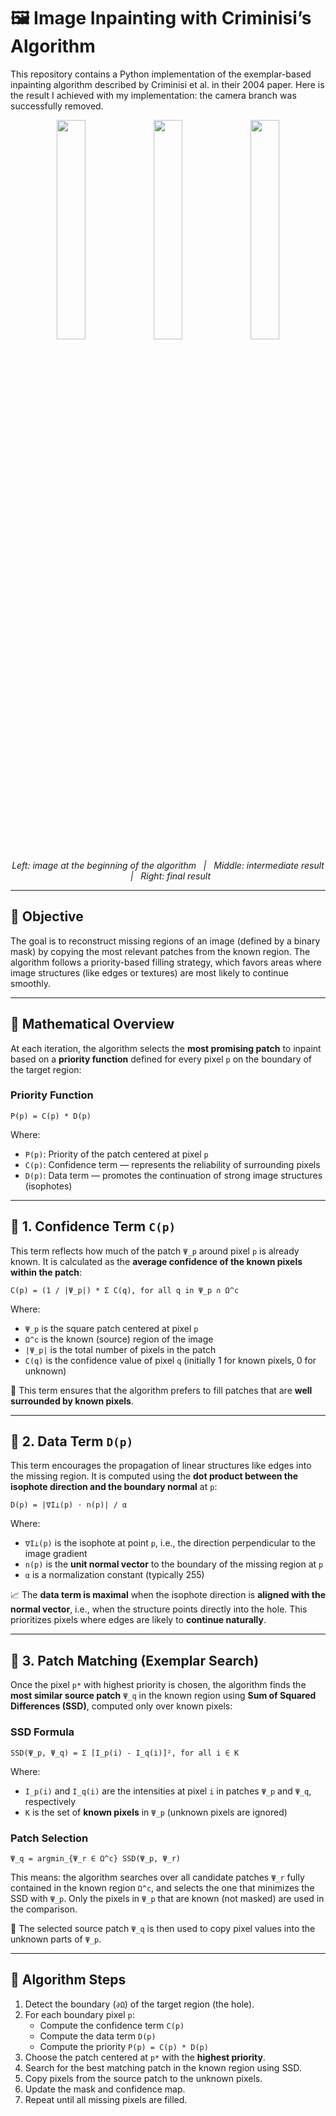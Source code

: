 # 🖼️ Image Inpainting with Criminisi’s Algorithm

This repository contains a Python implementation of the exemplar-based inpainting algorithm described by Criminisi et al. in their 2004 paper.
Here is the result I achieved with my implementation: the camera branch was successfully removed.

<p align="center">
  <img src="Criminisi Inpainting/résultats/photographe1.png" width="30%">
  <img src="Criminisi Inpainting/résultats/photographefinal.png" width="30%">
  <img src="Criminisi Inpainting/résultats/photographelaast.png" width="30%">
</p>

<p align="center">
  <em>Left: image at the beginning of the algorithm &nbsp;&nbsp;|&nbsp;&nbsp; Middle: intermediate result &nbsp;&nbsp;|&nbsp;&nbsp; Right: final result</em>
</p>

---

## 📌 Objective

The goal is to reconstruct missing regions of an image (defined by a binary mask) by copying the most relevant patches from the known region. The algorithm follows a priority-based filling strategy, which favors areas where image structures (like edges or textures) are most likely to continue smoothly.

---

## 🧠 Mathematical Overview

At each iteration, the algorithm selects the **most promising patch** to inpaint based on a **priority function** defined for every pixel `p` on the boundary of the target region:

### Priority Function

    P(p) = C(p) * D(p)

Where:
- `P(p)`: Priority of the patch centered at pixel `p`
- `C(p)`: Confidence term — represents the reliability of surrounding pixels
- `D(p)`: Data term — promotes the continuation of strong image structures (isophotes)

---

## 🔷 1. Confidence Term `C(p)`

This term reflects how much of the patch `Ψ_p` around pixel `p` is already known. It is calculated as the **average confidence of the known pixels within the patch**:

    C(p) = (1 / |Ψ_p|) * Σ C(q), for all q in Ψ_p ∩ Ω^c

Where:
- `Ψ_p` is the square patch centered at pixel `p`
- `Ω^c` is the known (source) region of the image
- `|Ψ_p|` is the total number of pixels in the patch
- `C(q)` is the confidence value of pixel `q` (initially 1 for known pixels, 0 for unknown)

🧠 This term ensures that the algorithm prefers to fill patches that are **well surrounded by known pixels**.

---

## 🔷 2. Data Term `D(p)`

This term encourages the propagation of linear structures like edges into the missing region. It is computed using the **dot product between the isophote direction and the boundary normal** at `p`:

    D(p) = |∇I⊥(p) ⋅ n(p)| / α

Where:
- `∇I⊥(p)` is the isophote at point `p`, i.e., the direction perpendicular to the image gradient
- `n(p)` is the **unit normal vector** to the boundary of the missing region at `p`
- `α` is a normalization constant (typically 255)

📈 The **data term is maximal** when the isophote direction is **aligned with the normal vector**, i.e., when the structure points directly into the hole. This prioritizes pixels where edges are likely to **continue naturally**.

---

## 🔷 3. Patch Matching (Exemplar Search)

Once the pixel `p*` with highest priority is chosen, the algorithm finds the **most similar source patch** `Ψ_q` in the known region using **Sum of Squared Differences (SSD)**, computed only over known pixels:

### SSD Formula

    SSD(Ψ_p, Ψ_q) = Σ [I_p(i) - I_q(i)]², for all i ∈ K

Where:
- `I_p(i)` and `I_q(i)` are the intensities at pixel `i` in patches `Ψ_p` and `Ψ_q`, respectively
- `K` is the set of **known pixels** in `Ψ_p` (unknown pixels are ignored)

### Patch Selection

    Ψ_q = argmin_{Ψ_r ∈ Ω^c} SSD(Ψ_p, Ψ_r)

This means: the algorithm searches over all candidate patches `Ψ_r` fully contained in the known region `Ω^c`, and selects the one that minimizes the SSD with `Ψ_p`. Only the pixels in `Ψ_p` that are known (not masked) are used in the comparison.

🎯 The selected source patch `Ψ_q` is then used to copy pixel values into the unknown parts of `Ψ_p`.

---

## 🔁 Algorithm Steps

1. Detect the boundary (`∂Ω`) of the target region (the hole).
2. For each boundary pixel `p`:
    - Compute the confidence term `C(p)`
    - Compute the data term `D(p)`
    - Compute the priority `P(p) = C(p) * D(p)`
3. Choose the patch centered at `p*` with the **highest priority**.
4. Search for the best matching patch in the known region using SSD.
5. Copy pixels from the source patch to the unknown pixels.
6. Update the mask and confidence map.
7. Repeat until all missing pixels are filled.
